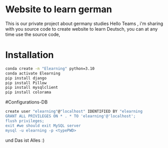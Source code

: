 # Website to learn german 
This is our private project about germany studies 
Hello Teams , i'm sharing with you source code to create website to learn Deutsch, you can at any time use the source code,


# Installation
```sh
conda create -n "Elearning" python=3.10
conda activate Elearning
pip install django
pip install Pillow
pip install mysqlclient
pip install colorama
```


#Configurations-DB
```sh
create user "elearning"@"localhost" IDENTIFIED BY "elearning
GRANT ALL PRIVILEGES ON * . * TO 'elearning'@'localhost';
flush privileges;
exit #we should exit MySQL server
mysql -u elearning -p <typePWD>

```
und Das ist Alles :)